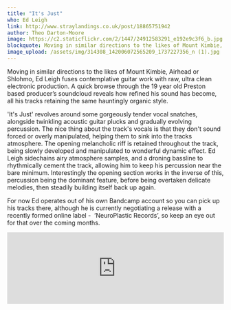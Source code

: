 ```yaml
---
title: "It's Just"
who: Ed Leigh
link: http://www.straylandings.co.uk/post/18865751942
author: Theo Darton-Moore
image: https://c2.staticflickr.com/2/1447/24912583291_e192e9c3f6_b.jpg
blockquote: Moving in similar directions to the likes of Mount Kimbie, Airhead or Shlohmo, Ed Leigh fuses contemplative guitar work with raw, ultra clean electronic production. A quick browse through the 19 year old Preston based producer’s soundcloud reveals how refined his sound has become, all his tracks retaining the same hauntingly organic style.
image_upload: /assets/img/314308_142006072565209_1737227356_n (1).jpg
---
```


Moving in similar directions to the likes of Mount Kimbie, Airhead or Shlohmo, Ed Leigh fuses contemplative guitar work with raw, ultra clean electronic production. A quick browse through the 19 year old Preston based producer’s soundcloud reveals how refined his sound has become, all his tracks retaining the same hauntingly organic style.

'It's Just' revolves around some gorgeously tender vocal snatches, alongside twinkling acoustic guitar plucks and gradually evolving percussion. The nice thing about the track's vocals is that they don't sound forced or overly manipulated, helping them to sink into the tracks atmosphere. The opening melancholic riff is retained throughout the track, being slowly developed and manipulated to wonderful dynamic effect. Ed Leigh sidechains airy atmosphere samples, and a droning bassline to rhythmically cement the track, allowing him to keep his percussion near the bare minimum. Interestingly the opening section works in the inverse of this, percussion being the dominant feature, before being overtaken delicate melodies, then steadily building itself back up again.

For now Ed operates out of his own Bandcamp account so you can pick up his tracks there, although he is currently negotiating a release with a recently formed online label -  ’NeuroPlastic Records’, so keep an eye out for that over the coming months.

<iframe frameborder="no" height="166" scrolling="no" src="http://w.soundcloud.com/player/?url=http%3A%2F%2Fapi.soundcloud.com%2Ftracks%2F28908833&show_artwork=true" width="100%"></iframe>